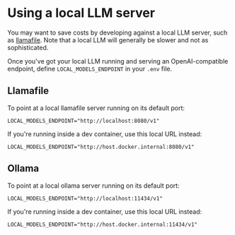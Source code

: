 # Using a local LLM server

You may want to save costs by developing against a local LLM server, such as
[llamafile](https://github.com/Mozilla-Ocho/llamafile/). Note that a local LLM
will generally be slower and not as sophisticated.

Once you've got your local LLM running and serving an OpenAI-compatible endpoint, define `LOCAL_MODELS_ENDPOINT` in your `.env` file.

## Llamafile

To point at a local llamafile server running on its default port:

```shell
LOCAL_MODELS_ENDPOINT="http://localhost:8080/v1"
```

If you're running inside a dev container, use this local URL instead:

```shell
LOCAL_MODELS_ENDPOINT="http://host.docker.internal:8080/v1"
```

## Ollama

To point at a local ollama server running on its default port:

```shell
LOCAL_MODELS_ENDPOINT="http://localhost:11434/v1"
```

If you're running inside a dev container, use this local URL instead:

```shell
LOCAL_MODELS_ENDPOINT="http://host.docker.internal:11434/v1"
```

